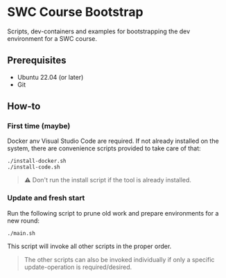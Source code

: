 # SWC Course Bootstrap

Scripts, dev-containers and examples for bootstrapping the dev environment for a SWC course.

## Prerequisites

* Ubuntu 22.04 (or later)
* Git

## How-to

### First time (maybe)

Docker anv Visual Studio Code are required. If not already installed on the system, there are convenience scripts provided to take care of that:

```shell
./install-docker.sh
./install-code.sh
```

> ⚠️ Don't run the install script if the tool is already installed.


### Update and fresh start

Run the following script to prune old work and prepare environments for a new round:

```shell
./main.sh
```

This script will invoke all other scripts in the proper order.

> The other scripts can also be invoked individually if only a specific update-operation is required/desired.
 